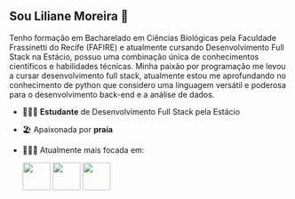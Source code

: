 ## Sou Liliane Moreira 👋
Tenho formação em Bacharelado em Ciências Biológicas pela Faculdade Frassinetti do Recife (FAFIRE) e atualmente cursando Desenvolvimento Full Stack na Estácio, possuo uma combinação única de conhecimentos científicos e habilidades técnicas. Minha paixão por programação me levou a cursar desenvolvimento full stack, atualmente estou me aprofundando no conhecimento de python que considero uma linguagem versátil e poderosa para o desenvolvimento back-end e a análise de dados.

- 👩🏻‍🎓 **Estudante** de Desenvolvimento Full Stack pela Estácio
- 🏖️ Apaixonada por **praia**
- 👩🏻‍💻 Atualmente mais focada em:

  <div display = "inline">
  <img widht= "50" height = "50" src = "https://github.com/user-attachments/assets/e1089722-7cec-409e-8739-3007bc8d2ec8"/>
  <img widht = "50" height = "50" src = "https://github.com/user-attachments/assets/fdc2cc94-ab2a-4f6c-85e9-41f5ac9d1539"/>
  <img widht = "50" height = "50" src="https://devicon-website.vercel.app/api/javascript/original.svg"></img>

 </div>



